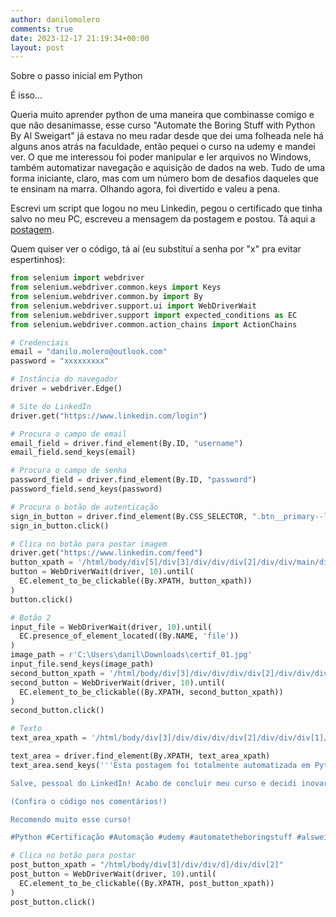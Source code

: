 ```yaml
---
author: danilomolero
comments: true
date: 2023-12-17 21:19:34+00:00
layout: post
---
```

Sobre o passo inicial em Python

É isso...

Queria muito aprender python de uma maneira que combinasse comigo e que não desanimasse, esse curso "Automate the Boring Stuff with Python
By Al Sweigart" já estava no meu radar desde que dei uma folheada nele há alguns anos atrás na faculdade, então pequei o curso na udemy e mandei ver.
O que me interessou foi poder manipular e ler arquivos no Windows, também automatizar navegação e aquisição de dados na web.
Tudo de uma forma iniciante, claro, mas com um número bom de desafios daqueles que te ensinam na marra.
Olhando agora, foi divertido e valeu a pena.

Escrevi um script que logou no meu Linkedin, pegou o certificado que tinha salvo no meu PC, escreveu a mensagem da postagem e postou.
Tá aqui a [postagem]([https://www.linkedin.com/feed/update/urn:li:activity:7133694396247490560/).

Quem quiser ver o código, tá aí (eu substituí a senha por "x" pra evitar espertinhos):

```python
from selenium import webdriver
from selenium.webdriver.common.keys import Keys
from selenium.webdriver.common.by import By
from selenium.webdriver.support.ui import WebDriverWait
from selenium.webdriver.support import expected_conditions as EC
from selenium.webdriver.common.action_chains import ActionChains

# Credenciais
email = "danilo.molero@outlook.com"
password = "xxxxxxxxx"

# Instância do navegador
driver = webdriver.Edge()

# Site do LinkedIn
driver.get("https://www.linkedin.com/login")

# Procura o campo de email
email_field = driver.find_element(By.ID, "username")
email_field.send_keys(email)

# Procura o campo de senha
password_field = driver.find_element(By.ID, "password")
password_field.send_keys(password)

# Procura o botão de autenticação
sign_in_button = driver.find_element(By.CSS_SELECTOR, ".btn__primary--large")
sign_in_button.click()

# Clica no botão para postar imagem
driver.get("https://www.linkedin.com/feed")
button_xpath = '/html/body/div[5]/div[3]/div/div/div[2]/div/div/main/div[1]/div[2]/div[3]/button'
button = WebDriverWait(driver, 10).until(
  EC.element_to_be_clickable((By.XPATH, button_xpath))
)
button.click()

# Botão 2
input_file = WebDriverWait(driver, 10).until(
  EC.presence_of_element_located((By.NAME, 'file'))
)
image_path = r'C:\Users\danil\Downloads\certif_01.jpg'
input_file.send_keys(image_path)
second_button_xpath = '/html/body/div[3]/div/div/div/div[2]/div/div/div[2]/div/button'
second_button = WebDriverWait(driver, 10).until(
  EC.element_to_be_clickable((By.XPATH, second_button_xpath))
)
second_button.click()

# Texto
text_area_xpath = '/html/body/div[3]/div/div/div/div[2]/div/div/div[1]/div[1]/div/div/div/div/div/div[1]/p'

text_area = driver.find_element(By.XPATH, text_area_xpath)
text_area.send_keys('''Esta postagem foi totalmente automatizada em Python!

Salve, pessoal do LinkedIn! Acabo de concluir meu curso e decidi inovar: usei minhas habilidades recém-adquiridas para criar um script de automação que gerou esta mensagem e exibiu meu certificado!

(Confira o código nos comentários!)

Recomendo muito esse curso!

#Python #Certificação #Automação #udemy #automatetheboringstuff #alsweigart''')

# Clica no botão para postar
post_button_xpath = "/html/body/div[3]/div/div/d]/div/div[2]"
post_button = WebDriverWait(driver, 10).until(
  EC.element_to_be_clickable((By.XPATH, post_button_xpath))
)
post_button.click()
